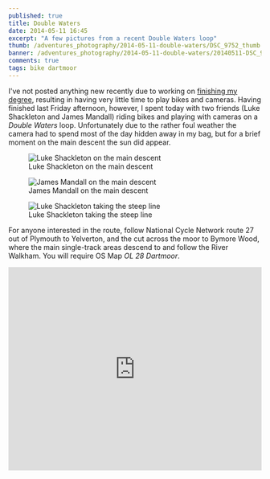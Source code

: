 ```yaml
---
published: true
title: Double Waters
date: 2014-05-11 16:45
excerpt: "A few pictures from a recent Double Waters loop"
thumb: /adventures_photography/2014-05-11-double-waters/DSC_9752_thumb.jpg
banner: /adventures_photography/2014-05-11-double-waters/20140511-DSC_9752.jpg
comments: true
tags: bike dartmoor
---
```


I've not posted anything new recently due to working on [finishing my degree](/notebook/2014/05/finishing-university/ "Thoughts on the last four years at University"), resulting in having very little time to play bikes and cameras. Having finished last Friday afternoon, however, I spent today with two friends (Luke Shackleton and James Mandall) riding bikes and playing with cameras on a *Double Waters* loop. Unfortunately due to the rather foul weather the camera had to spend most of the day hidden away in my bag, but for a brief moment on the main descent the sun did appear.

<figure>
  <img data-src="/assets/adventures_photography/2014-05-11-double-waters/DSC_9752.jpg" alt="Luke Shackleton on the main descent" />
  <figcaption>Luke Shackleton on the main descent</figcaption>
</figure>

<figure>
  <img data-src="/assets/adventures_photography/2014-05-11-double-waters/DSC_9757.jpg" alt="James Mandall on the main descent" />
  <figcaption>James Mandall on the main descent</figcaption>
</figure>

<figure>
  <img data-src="/assets/adventures_photography/2014-05-11-double-waters/DSC_9764.jpg" alt="Luke Shackleton taking the steep line" />
  <figcaption>Luke Shackleton taking the steep line</figcaption>
</figure>

For anyone interested in the route, follow National Cycle Network route 27 out of Plymouth to Yelverton, and the cut across the moor to Bymore Wood, where the main single-track areas descend to and follow the River Walkham. You will require OS Map *OL 28 Dartmoor*.

<iframe height='405px' width='100%' frameborder='0' allowtransparency='true' scrolling='no' src='http://www.strava.com/activities/139888616/embed/ac2622fdcd341be0dfce914d3e5b7faa092a5ac4'></iframe>
